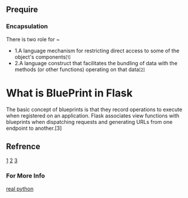 ## Prequire

### Encapsulation

There is two role for ~

*	1.A language mechanism for restricting direct access to some of the object's components<small>[1]</small>
*	2.A language construct that facilitates the bundling of data with the methods (or other functions) operating on that data<small>[2]</small>

# What is BluePrint in Flask
The basic concept of blueprints is that they record operations to execute when registered on an application. Flask associates view functions with blueprints when dispatching requests and generating URLs from one endpoint to another.[3]





## Refrence
[1](https://en.wikipedia.org/wiki/Encapsulation_(computer_programming))
[2](https://en.wikipedia.org/wiki/Encapsulation_(computer_programming))
[3](https://flask.palletsprojects.com/en/1.1.x/blueprints/#the-concept-of-blueprints)

### For More Info

[real python](https://realpython.com/flask-blueprint/)
